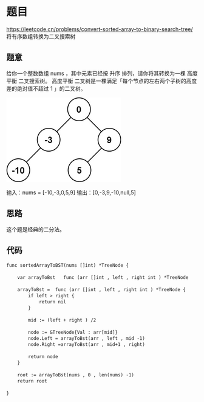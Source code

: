 # 题目
https://leetcode.cn/problems/convert-sorted-array-to-binary-search-tree/
将有序数组转换为二叉搜索树

## 题意

给你一个整数数组 nums ，其中元素已经按 升序 排列，请你将其转换为一棵 高度平衡 二叉搜索树。
高度平衡 二叉树是一棵满足「每个节点的左右两个子树的高度差的绝对值不超过 1 」的二叉树。

![](./pict/lc0108-01.jpeg)

输入：nums = [-10,-3,0,5,9]
输出：[0,-3,9,-10,null,5]


## 思路

这个题是经典的二分法。

## 代码


```golang
func sortedArrayToBST(nums []int) *TreeNode {

    var arrayToBst   func (arr []int , left , right int ) *TreeNode

    arrayToBst =  func (arr []int , left , right int ) *TreeNode {
        if left > right {
            return nil 
        }

        mid := (left + right ) /2 

        node := &TreeNode{Val : arr[mid]}
        node.Left = arrayToBst(arr , left , mid -1) 
        node.Right =arrayToBst(arr , mid+1 , right) 

        return node 
    }

    root := arrayToBst(nums , 0 , len(nums) -1)
    return root 

}

```